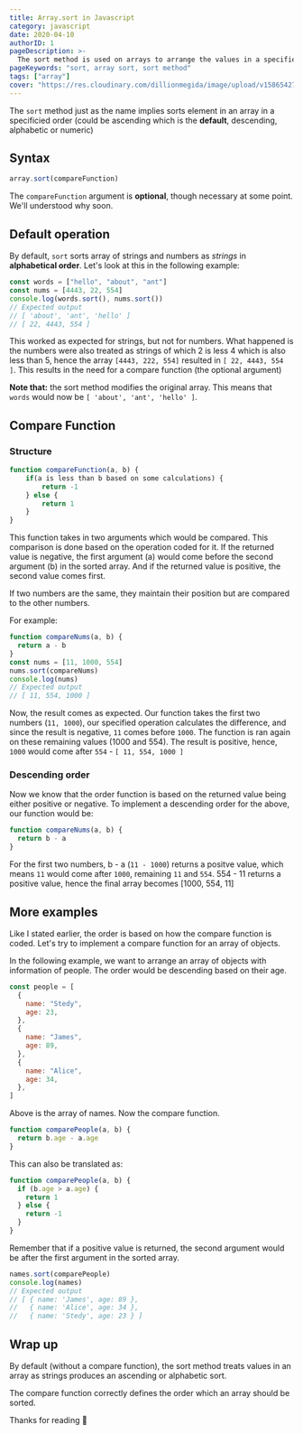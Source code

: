 ```yaml
---
title: Array.sort in Javascript
category: javascript
date: 2020-04-10
authorID: 1
pageDescription: >-
  The sort method is used on arrays to arrange the values in a specified order which depends on a compare function. If no compare function is specified, the default order is ascending/alphabetic which treats the values to strings.
pageKeywords: "sort, array sort, sort method"
tags: ["array"]
cover: "https://res.cloudinary.com/dillionmegida/image/upload/v1586542714/images/thewebfor5/array.sort_ymjvlp.png"
---
```


The `sort` method just as the name implies sorts element in an array in a specificied order (could be ascending which is the **default**, descending, alphabetic or numeric)

## Syntax

```js
array.sort(compareFunction)
```

The `compareFunction` argument is **optional**, though necessary at some point. We'll understood why soon.

## Default operation

By default, `sort` sorts array of strings and numbers as _strings_ in **alphabetical order**. Let's look at this in the following example:

```js
const words = ["hello", "about", "ant"]
const nums = [4443, 22, 554]
console.log(words.sort(), nums.sort())
// Expected output
// [ 'about', 'ant', 'hello' ]
// [ 22, 4443, 554 ]
```

This worked as expected for strings, but not for numbers. What happened is the numbers were also treated as strings of which 2 is less 4 which is also less than 5, hence the array `[4443, 222, 554]` resulted in `[ 22, 4443, 554 ]`. This results in the need for a compare function (the optional argument)

**Note that:** the sort method modifies the original array. This means that `words` would now be `[ 'about', 'ant', 'hello' ]`.

## Compare Function

### Structure

```js
function compareFunction(a, b) {
    if(a is less than b based on some calculations) {
        return -1
    } else {
        return 1
    }
}
```

This function takes in two arguments which would be compared. This comparison is done based on the operation coded for it. If the returned value is negative, the first argument (a) would come before the second argument (b) in the sorted array. And if the returned value is positive, the second value comes first.

If two numbers are the same, they maintain their position but are compared to the other numbers.

For example:

```js
function compareNums(a, b) {
  return a - b
}
const nums = [11, 1000, 554]
nums.sort(compareNums)
console.log(nums)
// Expected output
// [ 11, 554, 1000 ]
```

Now, the result comes as expected. Our function takes the first two numbers (`11, 1000`), our specified operation calculates the difference, and since the result is negative, `11` comes before `1000`. The function is ran again on these remaining values (1000 and 554). The result is positive, hence, `1000` would come after `554` - `[ 11, 554, 1000 ]`

### Descending order

Now we know that the order function is based on the returned value being either positive or negative. To implement a descending order for the above, our function would be:

```js
function compareNums(a, b) {
  return b - a
}
```

For the first two numbers, b - a (`11 - 1000`) returns a positve value, which means `11` would come after `1000`, remaining `11` and `554`. 554 - 11 returns a positive value, hence the final array becomes [1000, 554, 11]

## More examples

Like I stated earlier, the order is based on how the compare function is coded. Let's try to implement a compare function for an array of objects.

In the following example, we want to arrange an array of objects with information of people. The order would be descending based on their age.

```js
const people = [
  {
    name: "Stedy",
    age: 23,
  },
  {
    name: "James",
    age: 89,
  },
  {
    name: "Alice",
    age: 34,
  },
]
```

Above is the array of names. Now the compare function.

```js
function comparePeople(a, b) {
  return b.age - a.age
}
```

This can also be translated as:

```js
function comparePeople(a, b) {
  if (b.age > a.age) {
    return 1
  } else {
    return -1
  }
}
```

Remember that if a positive value is returned, the second argument would be after the first argument in the sorted array.

```js
names.sort(comparePeople)
console.log(names)
// Expected output
// [ { name: 'James', age: 89 },
//   { name: 'Alice', age: 34 },
//   { name: 'Stedy', age: 23 } ]
```

## Wrap up

By default (without a compare function), the sort method treats values in an array as strings produces an ascending or alphabetic sort.

The compare function correctly defines the order which an array should be sorted.

Thanks for reading 👋
